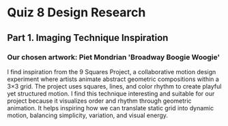 # Quiz 8 Design Research
## Part 1. Imaging Technique Inspiration
### Our chosen artwork: Piet Mondrian 'Broadway Boogie Woogie'
I find inspiration from the 9 Squares Project, a collaborative motion design experiment where artists animate abstract geometric compositions within a 3×3 grid.
The project uses squares, lines, and color rhythm to create playful yet structured motion.
I find this technique interesting and suitable for our project because it visualizes order and rhythm through geometric animation.
It helps inspiring how we can translate static grid into dynamic motion, balancing simplicity, variation, and visual energy.
